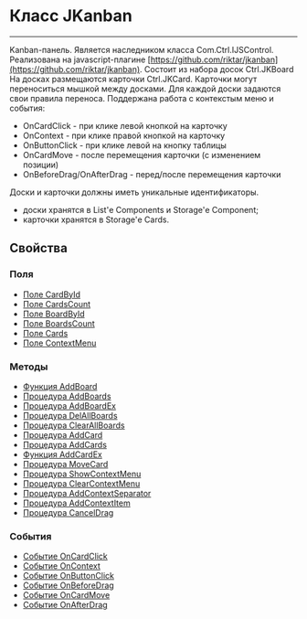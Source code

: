 ﻿---
Link: InfoBoard.Ctrl.JKanban
---

<!--- Навигация
[Имя проекта](#)
-->

# Класс JKanban
---

Kanban-панель. Является наследником класса Com.Ctrl.IJSControl.
Реализована на javascript-плагине [https://github.com/riktar/jkanban](https://github.com/riktar/jkanban).
Состоит из набора досок Ctrl.JKBoard
На досках размещаются карточки Ctrl.JKCard.
Карточки могут переноситься мышкой между досками.
Для каждой доски задаются свои правила переноса.
Поддержана работа с контекстым меню и события:
   - OnCardClick - при клике левой кнопкой на карточку
   - OnContext - при клике правой кнопкой на карточку
   - OnButtonClick - при клике левой на кнопку таблицы
   - OnCardMove - после перемещения карточки (с изменением позиции)
   - OnBeforeDrag/OnAfterDrag - перед/после перемещения карточки

Доски и карточки должны иметь уникальные идентификаторы.
* доски хранятся в List'е Components и Storage'е Component;
* карточки хранятся в Storage'е Cards.

<!---
## Примеры
-->

## Свойства

<!--
### Типы
* [Тип 1](#)
-->

### Поля
* [Поле CardById](CardById)
* [Поле CardsCount](CardsCount)
* [Поле BoardById](BoardById)
* [Поле BoardsCount](BoardsCount)
* [Поле Cards](Cards)
* [Поле ContextMenu](ContextMenu)

### Методы
* [Функция AddBoard](AddBoard)
* [Процедура AddBoards](AddBoards)
* [Процедура AddBoardEx](AddBoardEx)
* [Процедура DelAllBoards](DelAllBoards)
* [Процедура ClearAllBoards](ClearAllBoards)
* [Процедура AddCard](AddCard)
* [Процедура AddCards](AddCards)
* [Функция AddCardEx](AddCardEx)
* [Процедура MoveCard](MoveCard)
* [Процедура ShowContextMenu](ShowContextMenu)
* [Процедура ClearContextMenu](ClearContextMenu)
* [Процедура AddContextSeparator](AddContextSeparator)
* [Процедура AddContextItem](AddContextItem)
* [Процедура CancelDrag](CancelDrag)

### События
* [Событие OnCardClick](OnCardClick)
* [Событие OnContext](OnContext)
* [Событие OnButtonClick](OnButtonClick)
* [Событие OnBeforeDrag](OnBeforeDrag)
* [Событие OnCardMove](OnCardMove)
* [Событие OnAfterDrag](OnAfterDrag)

